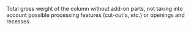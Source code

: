 Total gross weight of the column without add-on parts, not taking into account possible processing features (cut-out's, etc.) or openings and recesses.
